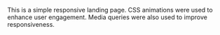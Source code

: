 This is a simple responsive landing page.
CSS animations were used to enhance user engagement.
Media queries were also used to improve responsiveness.
